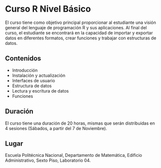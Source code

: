 # Curso R Nivel Básico

El curso tiene como objetivo principal proporcionar al estudiante una visión general del lenguaje de programación R y sus aplicaciones. Al final del curso, el estudiante se encontrará en la capacidad de importar y exportar datos en diferentes formatos, crear funciones y trabajar con estructuras de datos.

## Contenidos

- Introducción
- Instalación y actualización
- Interfaces de usuario
- Estructura de datos
- Lectura y escritura de datos
- Funciones

## Duración

El curso tiene una duración de 20 horas, mismas que serán distribuidas en 4 sesiones (Sábados, a partir del 7 de Noviembre).

## Lugar

Escuela Politécnica Nacional, Departamento de Matemática, Edificio Administrativo, Sexto Piso, Laboratorio 04.
